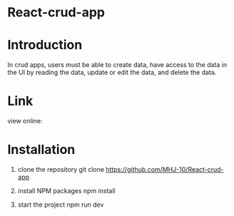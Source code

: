 # React-crud-app

# Introduction

 In crud apps, users must be able to create data, have access to the data in the UI by reading the data, update or edit the data, and delete the data.

 # Link

 view online:

 # Installation
 1. clone the repository
   git clone https://github.com/MHJ-10/React-crud-app
 
 2. install NPM packages
   npm install

 3. start the project
   npm run dev